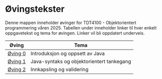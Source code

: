 # Øvingstekster

Denne mappen inneholder øvinger for TDT4100 - Objektorientert programmering våren 2025. Tabellen under inneholder linker til hver enkelt oppgavetekst og tema for øvingen. Linker vil bli oppdatert underveis.

| Øving                                        | Tema                                      |
| -------------------------------------------- | ----------------------------------------- |
| [Øving 0](./oppgavetekster/oving0/README.md) | Introduksjon og oppsett av Java           |
| [Øving 1](./oppgavetekster/oving1/README.md) | Java-syntaks og objektorientert tankegang |
| [Øving 2](./oppgavetekster/oving2/README.md) | Innkapsling og validering                 |
